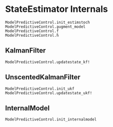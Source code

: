 # StateEstimator Internals

```@docs
ModelPredictiveControl.init_estimstoch
ModelPredictiveControl.augment_model
ModelPredictiveControl.f̂
ModelPredictiveControl.ĥ
```

## KalmanFilter

```@docs
ModelPredictiveControl.updatestate_kf!
```

## UnscentedKalmanFilter

```@docs
ModelPredictiveControl.init_ukf
ModelPredictiveControl.updatestate_ukf!
```

## InternalModel

```@docs
ModelPredictiveControl.init_internalmodel
```
